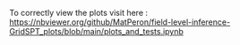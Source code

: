 To correctly view the plots visit here : https://nbviewer.org/github/MatPeron/field-level-inference-GridSPT_plots/blob/main/plots_and_tests.ipynb
